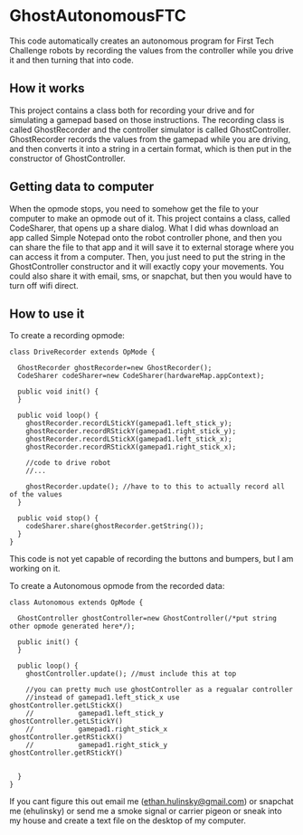 # GhostAutonomousFTC
This code automatically creates an autonomous program for First Tech Challenge robots by recording the values from the controller while you drive it and then turning that into code. 

## How it works
This project contains a class both for recording your drive and for simulating a gamepad based on those instructions. The recording class is called GhostRecorder and the controller simulator is called GhostController. GhostRecorder records the values from the gamepad while you are driving, and then converts it into a string in a certain format, which is then put in the constructor of GhostController.


## Getting data to computer

When the opmode stops, you need to somehow get the file to your computer to make an opmode out of it. This project contains a class, called CodeSharer, that opens up a share dialog. What I did whas download an app called Simple Notepad onto the robot controller phone, and then you can share the file to that app and it will save it to external storage where you can access it from a computer. Then, you just need to put the string in the GhostController constructor and it will exactly copy your movements. You could also share it with email, sms, or snapchat, but then you would have to turn off wifi direct.

## How to use it

To create a recording opmode:

    class DriveRecorder extends OpMode {
      
      GhostRecorder ghostRecorder=new GhostRecorder();
      CodeSharer codeSharer=new CodeSharer(hardwareMap.appContext);
      
      public void init() {
      }
      
      public void loop() {
        ghostRecorder.recordLStickY(gamepad1.left_stick_y);
        ghostRecorder.recordRStickY(gamepad1.right_stick_y);
        ghostRecorder.recordLStickX(gamepad1.left_stick_x);
        ghostRecorder.recordRStickX(gamepad1.right_stick_x);
        
        //code to drive robot
        //...
        
        ghostRecorder.update(); //have to to this to actually record all of the values
      }
      
      public void stop() {
        codeSharer.share(ghostRecorder.getString());
      }
    }
    
This code is not yet capable of recording the buttons and bumpers, but I am working on it.


To create a Autonomous opmode from the recorded data:
    
    class Autonomous extends OpMode {
      
      GhostController ghostController=new GhostController(/*put string other opmode generated here*/);
      
      public init() {
      }
      
      public loop() {
        ghostController.update(); //must include this at top
        
        //you can pretty much use ghostController as a regualar controller
        //instead of gamepad1.left_stick_x use ghostController.getLStickX()
        //           gamepad1.left_stick_y     ghostController.getLStickY()
        //           gamepad1.right_stick_x    ghostController.getRStickX()
        //           gamepad1.right_stick_y    ghostController.getRStickY()
        
        
      }
    }
    
    
If you cant figure this out email me (ethan.hulinsky@gmail.com) or snapchat me (ehulinsky) or send me a smoke signal or carrier pigeon or sneak into my house and create a text file on the desktop of my computer.
